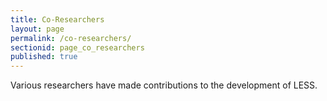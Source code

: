```yaml
---
title: Co-Researchers
layout: page
permalink: /co-researchers/
sectionid: page_co_researchers
published: true
---
```

Various researchers have made contributions to the development of LESS.
